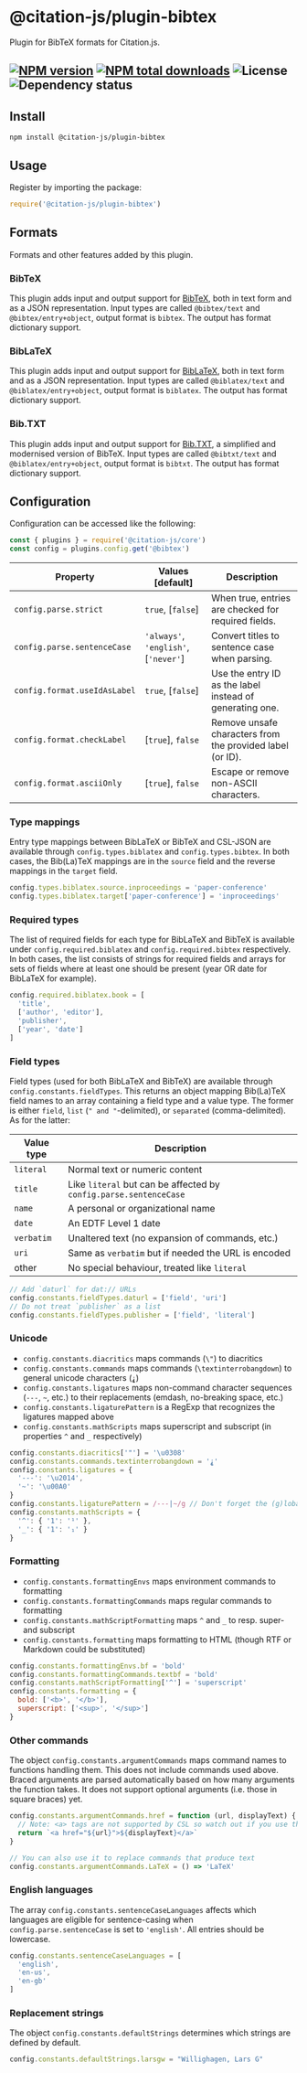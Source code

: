 # @citation-js/plugin-bibtex
Plugin for BibTeX formats for Citation.js.

[![NPM version](https://img.shields.io/npm/v/@citation-js/plugin-bibtex.svg)](https://npmjs.org/package/@citation-js/plugin-bibtex)
[![NPM total downloads](https://img.shields.io/npm/dt/@citation-js/plugin-bibtex.svg)](https://npmcharts.com/compare/@citation-js%2Fplugin-bibtex?minimal=true)
![License](https://img.shields.io/npm/l/@citation-js/plugin-bibtex.svg)
![Dependency status](https://img.shields.io/librariesio/release/npm/@citation-js/plugin-bibtex)
---

## Install

    npm install @citation-js/plugin-bibtex

## Usage

Register by importing the package:

```js
require('@citation-js/plugin-bibtex')
```

## Formats

Formats and other features added by this plugin.

### BibTeX

This plugin adds input and output support for [BibTeX](http://www.bibtex.org/),
both in text form and as a JSON representation. Input types are called `@bibtex/text`
and `@bibtex/entry+object`, output format is `bibtex`. The output has format
dictionary support.

### BibLaTeX

This plugin adds input and output support for [BibLaTeX](https://www.ctan.org/pkg/biblatex),
both in text form and as a JSON representation. Input types are called `@biblatex/text`
and `@biblatex/entry+object`, output format is `biblatex`. The output has format
dictionary support.

### Bib.TXT

This plugin adds input and output support for [Bib.TXT](http://bibtxt.github.io/),
a simplified and modernised version of BibTeX. Input types are called `@bibtxt/text`
and `@biblatex/entry+object`, output format is `bibtxt`. The output has format
dictionary support.

## Configuration

Configuration can be accessed like the following:

```js
const { plugins } = require('@citation-js/core')
const config = plugins.config.get('@bibtex')
```

| Property | Values [default] | Description |
|----------|------------------|-------------|
| `config.parse.strict` | `true`, [`false`] | When true, entries are checked for required fields. |
| `config.parse.sentenceCase` | `'always'`, `'english'`, [`'never'`] | Convert titles to sentence case when parsing. |
| `config.format.useIdAsLabel` | `true`, [`false`] | Use the entry ID as the label instead of generating one. |
| `config.format.checkLabel` | [`true`], `false` | Remove unsafe characters from the provided label (or ID). |
| `config.format.asciiOnly` | [`true`], `false` | Escape or remove non-ASCII characters. |

### Type mappings

Entry type mappings between BibLaTeX or BibTeX and CSL-JSON are available through
`config.types.biblatex` and `config.types.bibtex`. In both cases, the Bib(La)TeX
mappings are in the `source` field and the reverse mappings in the `target` field.

```js
config.types.biblatex.source.inproceedings = 'paper-conference'
config.types.biblatex.target['paper-conference'] = 'inproceedings'
```

### Required types

The list of required fields for each type for BibLaTeX and BibTeX is available
under `config.required.biblatex` and `config.required.bibtex` respectively. In
both cases, the list consists of strings for required fields and arrays for sets
of fields where at least one should be present (year OR date for BibLaTeX for
example).

```js
config.required.biblatex.book = [
  'title',
  ['author', 'editor'],
  'publisher',
  ['year', 'date']
]
```

### Field types

Field types (used for both BibLaTeX and BibTeX) are available through `config.constants.fieldTypes`.
This returns an object mapping Bib(La)TeX field names to an array containing a
field type and a value type. The former is either `field`, `list` (`" and "`-delimited),
or `separated` (comma-delimited). As for the latter:

| Value type | Description |
|------------|-------------|
| `literal` | Normal text or numeric content |
| `title` | Like `literal` but can be affected by `config.parse.sentenceCase` |
| `name` | A personal or organizational name |
| `date` | An EDTF Level 1 date |
| `verbatim` | Unaltered text (no expansion of commands, etc.) |
| `uri` | Same as `verbatim` but if needed the URL is encoded |
| other | No special behaviour, treated like `literal` |

```js
// Add `daturl` for dat:// URLs
config.constants.fieldTypes.daturl = ['field', 'uri']
// Do not treat `publisher` as a list
config.constants.fieldTypes.publisher = ['field', 'literal']
```

### Unicode

  - `config.constants.diacritics` maps commands (`\"`) to diacritics
  - `config.constants.commands` maps commands (`\textinterrobangdown`) to general unicode characters (`⸘`)
  - `config.constants.ligatures` maps non-command character sequences (`---`, `~`, etc.) to their replacements (emdash, no-breaking space, etc.)
  - `config.constants.ligaturePattern` is a RegExp that recognizes the ligatures mapped above
  - `config.constants.mathScripts` maps superscript and subscript (in properties `^` and `_` respectively)

```js
config.constants.diacritics['"'] = '\u0308'
config.constants.commands.textinterrobangdown = '⸘'
config.constants.ligatures = {
  '---': '\u2014',
  '~': '\u00A0'
}
config.constants.ligaturePattern = /---|~/g // Don't forget the (g)lobal flag
config.constants.mathScripts = {
  '^': { '1': '¹' },
  '_': { '1': '₁' }
}
```

### Formatting

  - `config.constants.formattingEnvs` maps environment commands to formatting
  - `config.constants.formattingCommands` maps regular commands to formatting
  - `config.constants.mathScriptFormatting` maps `^` and `_` to resp. super- and subscript
  - `config.constants.formatting` maps formatting to HTML (though RTF or Markdown could be substituted)

```js
config.constants.formattingEnvs.bf = 'bold'
config.constants.formattingCommands.textbf = 'bold'
config.constants.mathScriptFormatting['^'] = 'superscript'
config.constants.formatting = {
  bold: ['<b>', '</b>'],
  superscript: ['<sup>', '</sup>']
}
```

### Other commands

The object `config.constants.argumentCommands` maps command names to functions
handling them. This does not include commands used above. Braced arguments are
parsed automatically based on how many arguments the function takes. It does not
support optional arguments (i.e. those in square braces) yet.

```js
config.constants.argumentCommands.href = function (url, displayText) {
  // Note: <a> tags are not supported by CSL so watch out if you use this
  return `<a href="${url}">${displayText}</a>`
}

// You can also use it to replace commands that produce text
config.constants.argumentCommands.LaTeX = () => 'LaTeX'
```

### English languages

The array `config.constants.sentenceCaseLanguages` affects which languages are
eligible for sentence-casing when `config.parse.sentenceCase` is set to `'english'`.
All entries should be lowercase.

```js
config.constants.sentenceCaseLanguages = [
  'english',
  'en-us',
  'en-gb'
]
```

### Replacement strings

The object `config.constants.defaultStrings` determines which strings are defined
by default.

```js
config.constants.defaultStrings.larsgw = "Willighagen, Lars G"
```
